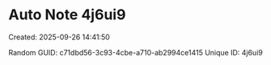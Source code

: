 ﻿# Auto Note 4j6ui9
Created: 2025-09-26 14:41:50

Random GUID: c71dbd56-3c93-4cbe-a710-ab2994ce1415
Unique ID: 4j6ui9
